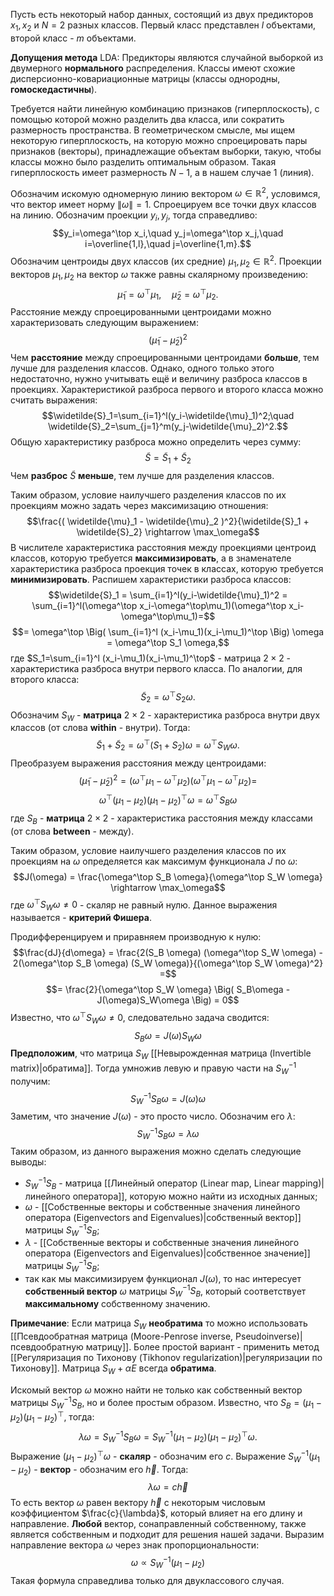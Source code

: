 Пусть есть некоторый набор данных, состоящий из двух предикторов $x_1,x_2$ и $N=2$ разных классов. Первый класс представлен $l$ объектами, второй класс - $m$ объектами.

**Допущения метода** LDA:
Предикторы являются случайной выборкой из двумерного **нормального** распределения. Классы имеют схожие дисперсионно-ковариационные матрицы (классы однородны, **гомоскедастичны**).

Требуется найти линейную комбинацию признаков (гиперплоскость), с помощью которой можно разделить два класса, или сократить размерность пространства. В геометрическом смысле, мы ищем некоторую гиперплоскость, на которую можно спроецировать пары признаков (векторы), принадлежащие объектам выборки, такую, чтобы классы можно было разделить оптимальным образом. Такая гиперплоскость имеет размерность $N-1$, а в нашем случае $1$ (линия).

Обозначим искомую одномерную линию вектором $\omega \in \mathbb{R}^2$, условимся, что вектор имеет норму $\lVert\omega\rVert=1$. Спроецируем все точки двух классов на линию. Обозначим проекции $y_i,y_j$, тогда справедливо:$$y_i=\omega^\top x_i,\quad y_j=\omega^\top x_j,\quad i=\overline{1,l},\quad j=\overline{1,m}.$$Обозначим центроиды двух классов (их средние) $\mu_1,\mu_2 \in \mathbb{R}^2$. Проекции векторов $\mu_1,\mu_2$ на вектор $\omega$ также равны скалярному произведению:$$\widetilde{\mu}_1=\omega^\top\mu_1,\quad \widetilde{\mu}_2=\omega^\top\mu_2.$$Расстояние между спроецированными центроидами можно характеризовать следующим выражением:$$( \widetilde{\mu}_1 - \widetilde{\mu}_2 )^2$$Чем **расстояние** между спроецированными центроидами **больше**, тем лучше для разделения классов. Однако, одного только этого недостаточно, нужно учитывать ещё и величину разброса классов в проекциях. Характеристикой разброса первого и второго класса можно считать выражения:$$\widetilde{S}_1=\sum_{i=1}^l(y_i-\widetilde{\mu}_1)^2;\quad \widetilde{S}_2=\sum_{j=1}^m(y_j-\widetilde{\mu}_2)^2.$$Общую характеристику разброса можно определить через сумму:$$\widetilde{S} = \widetilde{S}_1 + \widetilde{S}_2$$Чем **разброс** $\widetilde{S}$ **меньше**, тем лучше для разделения классов.

Таким образом, условие наилучшего разделения классов по их проекциям можно задать через максимизацию отношения:$$\frac{( \widetilde{\mu}_1 - \widetilde{\mu}_2 )^2}{\widetilde{S}_1 + \widetilde{S}_2} \rightarrow \max_\omega$$В числителе характеристика расстояния между проекциями центроид классов, которую требуется **максимизировать**, а в знаменателе характеристика разброса проекция точек в классах, которую требуется **минимизировать**. Распишем характеристики разброса классов:$$\widetilde{S}_1 = \sum_{i=1}^l(y_i-\widetilde{\mu}_1)^2 = \sum_{i=1}^l(\omega^\top x_i-\omega^\top\mu_1)(\omega^\top x_i-\omega^\top\mu_1)=$$$$= \omega^\top \Big( \sum_{i=1}^l (x_i-\mu_1)(x_i-\mu_1)^\top \Big) \omega = \omega^\top S_1 \omega,$$где $S_1=\sum_{i=1}^l (x_i-\mu_1)(x_i-\mu_1)^\top$ - матрица $2 \times 2$ - характеристика разброса внутри первого класса. По аналогии, для второго класса:$$\widetilde{S}_2 = \omega^\top S_2 \omega.$$Обозначим $S_W$ - **матрица** $2 \times 2$ - характеристика разброса внутри двух классов (от слова **within** - внутри). Тогда:$$\widetilde{S}_1 + \widetilde{S}_2 = \omega^\top (S_1+S_2) \omega = \omega^\top S_W \omega.$$Преобразуем выражения расстояния между центроидами:$$(\widetilde{\mu}_1 - \widetilde{\mu}_2)^2 = (\omega^\top\mu_1 - \omega^\top\mu_2)(\omega^\top\mu_1 - \omega^\top\mu_2)=$$$$\omega^\top (\mu_1 - \mu_2) (\mu_1 - \mu_2)^\top \omega = \omega^\top S_B \omega$$где $S_B$ - **матрица** $2 \times 2$ - характеристика расстояния между классами (от слова **between** - между).

Таким образом, условие наилучшего разделения классов по их проекциям на $\omega$ определяется как максимум функционала $J$ по $\omega$:$$J(\omega) = \frac{\omega^\top S_B \omega}{\omega^\top S_W \omega} \rightarrow \max_\omega$$где $\omega^\top S_W \omega \neq 0$ - скаляр не равный нулю. Данное выражения называется - **критерий Фишера**.

Продифференцируем и приравняем производную к нулю:$$\frac{dJ}{d\omega} = \frac{2(S_B \omega) (\omega^\top S_W \omega) - 2(\omega^\top S_B \omega) (S_W \omega)}{(\omega^\top S_W \omega)^2} =$$$$= \frac{2}{\omega^\top S_W \omega} \Big( S_B\omega - J(\omega)S_W\omega \Big) = 0$$Известно, что $\omega^\top S_W \omega \neq 0$, следовательно задача сводится:$$S_B\omega = J(\omega)S_W\omega$$
**Предположим**, что матрица $S_W$ [[Невырожденная матрица (Invertible matrix)|обратима]]. Тогда умножив левую и правую части на $S_W^{-1}$ получим:$$S_W^{-1}S_B\omega = J(\omega)\omega$$Заметим, что значение $J(\omega)$ - это просто число. Обозначим его $\lambda$:$$S_W^{-1}S_B\omega = \lambda\omega$$Таким образом, из данного выражения можно сделать слeдующие выводы:
- $S_W^{-1}S_B$ - матрица [[Линейный оператор (Linear map, Linear mapping)|линейного оператора]], которую можно найти из исходных данных;
- $\omega$ - [[Собственные векторы и собственные значения линейного оператора (Eigenvectors and Eigenvalues)|собственный вектор]] матрицы $S_W^{-1}S_B$;
- $\lambda$ - [[Собственные векторы и собственные значения линейного оператора (Eigenvectors and Eigenvalues)|собственное значение]] матрицы $S_W^{-1}S_B$;
- так как мы максимизируем функционал $J(\omega)$, то нас интересует **собственный вектор** $\omega$ матрицы $S_W^{-1}S_B$, который соответствует **максимальному** собственному значению.

**Примечание**:
Если матрица $S_W$ **необратима** то можно использовать [[Псевдообратная матрица (Moore-Penrose inverse, Pseudoinverse)|псевдообратную матрицу]]. Более простой вариант - применить метод [[Регуляризация по Тихонову (Tikhonov regularization)|регуляризации по Тихонову]]. Матрица $S_W + \alpha E$ всегда **обратима**.

Искомый вектор $\omega$ можно найти не только как собственный вектор матрицы $S_W^{-1}S_B$, но и более простым образом. Известно, что $S_B = (\mu_1 - \mu_2) (\mu_1 - \mu_2)^\top$, тогда:$$\lambda\omega = S_W^{-1}S_B\omega = S_W^{-1}(\mu_1 - \mu_2) (\mu_1 - \mu_2)^\top\omega.$$Выражение $(\mu_1 - \mu_2)^\top\omega$ - **скаляр** - обозначим его $c$. Выражение $S_W^{-1}(\mu_1 - \mu_2)$ - **вектор** - обозначим его $\vec{h}$. Тогда:$$\lambda\omega=c\vec{h}$$То есть вектор $\omega$ равен вектору $\vec{h}$ с некоторым числовым коэффициентом $\frac{c}{\lambda}$, который влияет на его длину и направление. **Любой** вектор, сонаправленный собственному, также является собственным и подходит для решения нашей задачи. Выразим направление вектора $\omega$ через знак пропорциональности:$$\omega \propto S_W^{-1}(\mu_1 - \mu_2)$$Такая формула справедлива только для двуклассового случая.